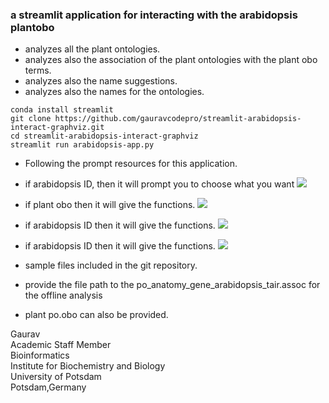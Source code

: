 ### a streamlit application for interacting with the arabidopsis plantobo

- analyzes all the plant ontologies.
- analyzes also the association of the plant ontologies with the plant obo terms.
- analyzes also the name suggestions.
- analyzes also the names for the ontologies. 
```
conda install streamlit
git clone https://github.com/gauravcodepro/streamlit-arabidopsis-interact-graphviz.git
cd streamlit-arabidopsis-interact-graphviz
streamlit run arabidopsis-app.py
```
- Following the prompt resources for this application.
  
- if arabidopsis ID, then it will prompt you to choose what you want
![](https://github.com/gauravcodepro/streamlit-arabidopsis-interact-graphviz/blob/main/view1.png)

- if plant obo then it will give the functions.
![](https://github.com/gauravcodepro/streamlit-arabidopsis-interact-graphviz/blob/main/view2.png)

- if arabidopsis ID then it will give the functions.
![](https://github.com/gauravcodepro/streamlit-arabidopsis-interact-graphviz/blob/main/view3.png)

- if arabidopsis ID then it will give the functions.
![](https://github.com/gauravcodepro/streamlit-arabidopsis-interact-graphviz/blob/main/view4.png)

- sample files included in the git repository. 
- provide the file path to the po_anatomy_gene_arabidopsis_tair.assoc for the offline analysis
- plant po.obo can also be provided. 
  
Gaurav \
Academic Staff Member \
Bioinformatics \
Institute for Biochemistry and Biology \
University of Potsdam \
Potsdam,Germany



